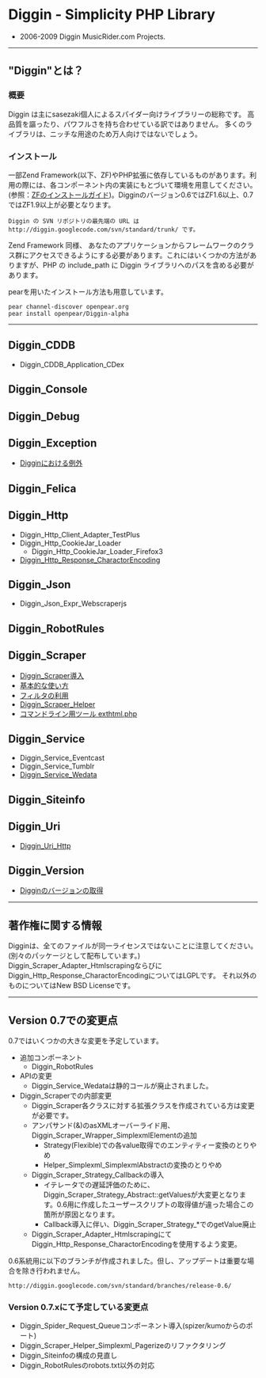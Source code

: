 Diggin - Simplicity PHP Library
===============================
- 2006-2009 Diggin MusicRider.com Projects.

---
"Diggin"とは？
--------------
### 概要 ###

Diggin は主にsasezaki個人によるスパイダー向けライブラリーの総称です。 高品質を謳ったり、パワフルさを持ち合わせている訳ではありません。
多くのライブラリは、ニッチな用途のため万人向けではないでしょう。

### インストール ###

一部Zend Framework(以下、ZF)やPHP拡張に依存しているものがあります。利用の際には、各コンポーネント内の実装にもとづいて環境を用意してください。(参照：[ZFのインストールガイド](http://framework.zend.com/manual/ja/introduction.installation.html))。Digginのバージョン0.6ではZF1.6以上、0.7ではZF1.9以上が必要となります。

    Diggin の SVN リポジトリの最先端の URL は http://diggin.googlecode.com/svn/standard/trunk/ です。

Zend Framework 同様、 あなたのアプリケーションからフレームワークのクラス群にアクセスできるようにする必要があります。これにはいくつかの方法がありますが、PHP の include_path に Diggin ライブラリへのパスを含める必要があります。

pearを用いたインストール方法も用意しています。

    pear channel-discover openpear.org
    pear install openpear/Diggin-alpha

---
## Diggin_CDDB
- Diggin_CDDB_Application_CDex

## Diggin_Console

## Diggin_Debug

## Diggin_Exception
- [Digginにおける例外](diggin.exception.html)

## Diggin_Felica

## Diggin_Http
- Diggin_Http_Client_Adapter_TestPlus
- Diggin_Http_CookieJar_Loader
    - Diggin_Http_CookieJar_Loader_Firefox3
- [Diggin_Http_Response_CharactorEncoding](diggin.http.response.charactorencoding.html)

## Diggin_Json
- Diggin_Json_Expr_Webscraperjs

## Diggin_RobotRules

## Diggin_Scraper
- [Diggin_Scraper導入](diggin.scraper.html)
- [基本的な使い方](diggin.scraper.usage.html)
- [フィルタの利用](diggin.scraper.filter.html)
- [Diggin_Scraper_Helper](diggin.scraper.helper.html)
- [コマンドライン用ツール exthtml.php](diggin.scraper.exthtml.html)

## Diggin_Service
- Diggin_Service_Eventcast
- Diggin_Service_Tumblr
- [Diggin_Service_Wedata](diggin.service.wedata.html)

## Diggin_Siteinfo

## Diggin_Uri
- [Diggin_Uri_Http](diggin.uri.http.html)

## Diggin_Version
- [Digginのバージョンの取得](diggin.version.html)

---
## 著作権に関する情報
Digginは、全てのファイルが同一ライセンスではないことに注意してください。(別々のパッケージとして配布しています。)
Diggin_Scraper_Adapter_Htmlscrapingならびに
Diggin_Http_Response_CharactorEncodingについてはLGPLです。
それ以外のものについてはNew BSD Licenseです。

---
## Version 0.7での変更点
0.7ではいくつかの大きな変更を予定しています。

- 追加コンポーネント
    - Diggin_RobotRules
- APIの変更
    - Diggin_Service_Wedataは静的コールが廃止されました。
- Diggin_Scraperでの内部変更
    - Diggin_Scraper各クラスに対する拡張クラスを作成されている方は変更が必要です。
    - アンパサンド(&)のasXMLオーバーライド用、Diggin_Scraper_Wrapper_SimplexmlElementの追加
        - Strategy(Flexible)での各value取得でのエンティティー変換のとりやめ
        - Helper_Simplexml_SimplexmlAbstractの変換のとりやめ
    - Diggin_Scraper_Strategy_Callbackの導入
        - イテレータでの遅延評価のために、Diggin_Scraper_Strategy_Abstract::getValuesが大変更となります。0.6用に作成したユーザースクリプトの取得値が違った場合この箇所が原因となります。
        - Callback導入に伴い、Diggin_Scraper_Strategy_*でのgetValue廃止
    - Diggin_Scraper_Adapter_HtmlscrapingにてDiggin_Http_Response_CharactorEncodingを使用するよう変更。

0.6系統用に以下のブランチが作成されました。但し、アップデートは重要な場合を除き行われません。

    http://diggin.googlecode.com/svn/standard/branches/release-0.6/

### Version 0.7.xにて予定している変更点
- Diggin_Spider_Request_Queueコンポーネント導入(spizer/kumoからのポート)
- Diggin_Scraper_Helper_Simplexml_Pagerizeのリファクタリング
- Diggin_Siteinfoの構成の見直し
- Diggin_RobotRulesのrobots.txt以外の対応


